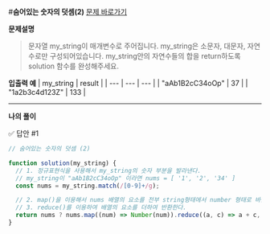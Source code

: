 #**숨어있는 숫자의 덧셈(2)**
[문제 바로가기](https://school.programmers.co.kr/learn/courses/30/lessons/120864)

**문제설명**

> 문자열 my_string이 매개변수로 주어집니다. my_string은 소문자, 대문자, 자연수로만 구성되어있습니다. my_string안의 자연수들의 합을 return하도록 solution 함수를 완성해주세요.

**입출력 예**
| my_string | result |
| --- | --- | --- |
| "aAb1B2cC34oOp" | 37 |
| "1a2b3c4d123Z" | 133 |

---

**나의 풀이**

✅ 답안 #1

```javascript
// 숨어있는 숫자의 덧셈 (2)

function solution(my_string) {
  // 1. 정규표현식을 사용해서 my_string의 숫자 부분을 발라낸다.
  // my_string이 "aAb1B2cC34oOp" 이라면 nums = [ '1', '2', '34' ]
  const nums = my_string.match(/[0-9]+/g);

  // 2. map()을 이용해서 nums 배열의 요소를 전부 string형태에서 number 형태로 바꾼다.
  // 3. reduce()를 이용하여 배열의 요소를 더하여 반환한다.
  return nums ? nums.map((num) => Number(num)).reduce((a, c) => a + c, 0) : 0;
}
```
